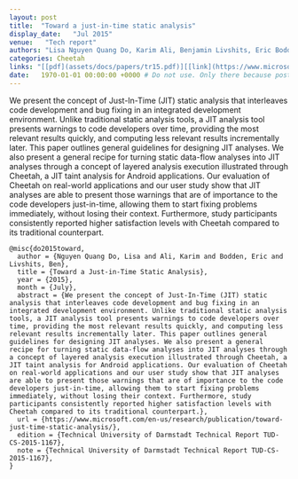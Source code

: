 ```yaml
---
layout: post
title:  "Toward a just-in-time static analysis"
display_date:   "Jul 2015"
venue:   "Tech report"
authors: "Lisa Nguyen Quang Do, Karim Ali, Benjamin Livshits, Eric Bodden"
categories: Cheetah
links: "[[pdf](assets/docs/papers/tr15.pdf)][[link](https://www.microsoft.com/en-us/research/publication/toward-just-time-static-analysis/)][[implementation](https://github.com/secure-software-engineering/cheetah)]"
date:   1970-01-01 00:00:00 +0000 # Do not use. Only there because posts require a date.
---
```

We present the concept of Just-In-Time (JIT) static analysis that interleaves code development and bug fixing in an integrated development environment. Unlike traditional static analysis tools, a JIT analysis tool presents warnings to code developers over time, providing the most relevant results quickly, and computing less relevant results incrementally later. This paper outlines general guidelines for designing JIT analyses. We also present a general recipe for turning static data-flow analyses into JIT analyses through a concept of layered analysis execution illustrated through Cheetah, a JIT taint analysis for Android applications. Our evaluation of Cheetah on real-world applications and our user study show that JIT analyses are able to present those warnings that are of importance to the code developers just-in-time, allowing them to start fixing problems immediately, without losing their context. Furthermore, study participants consistently reported higher satisfaction levels with Cheetah compared to its traditional counterpart.

```
@misc{do2015toward,
  author = {Nguyen Quang Do, Lisa and Ali, Karim and Bodden, Eric and Livshits, Ben},
  title = {Toward a Just-in-Time Static Analysis},
  year = {2015},
  month = {July},
  abstract = {We present the concept of Just-In-Time (JIT) static analysis that interleaves code development and bug fixing in an integrated development environment. Unlike traditional static analysis tools, a JIT analysis tool presents warnings to code developers over time, providing the most relevant results quickly, and computing less relevant results incrementally later. This paper outlines general guidelines for designing JIT analyses. We also present a general recipe for turning static data-flow analyses into JIT analyses through a concept of layered analysis execution illustrated through Cheetah, a JIT taint analysis for Android applications. Our evaluation of Cheetah on real-world applications and our user study show that JIT analyses are able to present those warnings that are of importance to the code developers just-in-time, allowing them to start fixing problems immediately, without losing their context. Furthermore, study participants consistently reported higher satisfaction levels with Cheetah compared to its traditional counterpart.},
  url = {https://www.microsoft.com/en-us/research/publication/toward-just-time-static-analysis/},
  edition = {Technical University of Darmstadt Technical Report TUD-CS-2015-1167},
  note = {Technical University of Darmstadt Technical Report TUD-CS-2015-1167},
}
```